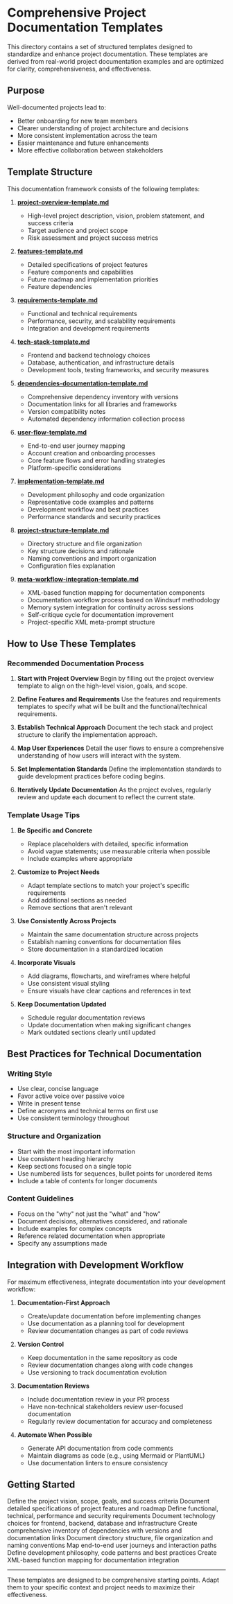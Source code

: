 # Comprehensive Project Documentation Templates

This directory contains a set of structured templates designed to standardize and enhance project documentation. These templates are derived from real-world project documentation examples and are optimized for clarity, comprehensiveness, and effectiveness.

## Purpose

Well-documented projects lead to:
- Better onboarding for new team members
- Clearer understanding of project architecture and decisions
- More consistent implementation across the team
- Easier maintenance and future enhancements
- More effective collaboration between stakeholders

## Template Structure

This documentation framework consists of the following templates:

1. **[project-overview-template.md](./project-overview-template.md)**
   - High-level project description, vision, problem statement, and success criteria
   - Target audience and project scope
   - Risk assessment and project success metrics

2. **[features-template.md](./features-template.md)**
   - Detailed specifications of project features
   - Feature components and capabilities
   - Future roadmap and implementation priorities
   - Feature dependencies

3. **[requirements-template.md](./requirements-template.md)**
   - Functional and technical requirements
   - Performance, security, and scalability requirements
   - Integration and development requirements

4. **[tech-stack-template.md](./tech-stack-template.md)**
   - Frontend and backend technology choices
   - Database, authentication, and infrastructure details
   - Development tools, testing frameworks, and security measures

5. **[dependencies-documentation-template.md](./dependencies-documentation-template.md)**
   - Comprehensive dependency inventory with versions
   - Documentation links for all libraries and frameworks
   - Version compatibility notes
   - Automated dependency information collection process

6. **[user-flow-template.md](./user-flow-template.md)**
   - End-to-end user journey mapping
   - Account creation and onboarding processes
   - Core feature flows and error handling strategies
   - Platform-specific considerations

7. **[implementation-template.md](./implementation-template.md)**
   - Development philosophy and code organization
   - Representative code examples and patterns
   - Development workflow and best practices
   - Performance standards and security practices

8. **[project-structure-template.md](./project-structure-template.md)**
   - Directory structure and file organization
   - Key structure decisions and rationale
   - Naming conventions and import organization
   - Configuration files explanation

9. **[meta-workflow-integration-template.md](./meta-workflow-integration-template.md)**
   - XML-based function mapping for documentation components
   - Documentation workflow process based on Windsurf methodology
   - Memory system integration for continuity across sessions
   - Self-critique cycle for documentation improvement
   - Project-specific XML meta-prompt structure

## How to Use These Templates

### Recommended Documentation Process

1. **Start with Project Overview**
   Begin by filling out the project overview template to align on the high-level vision, goals, and scope.

2. **Define Features and Requirements**
   Use the features and requirements templates to specify what will be built and the functional/technical requirements.

3. **Establish Technical Approach**
   Document the tech stack and project structure to clarify the implementation approach.

4. **Map User Experiences**
   Detail the user flows to ensure a comprehensive understanding of how users will interact with the system.

5. **Set Implementation Standards**
   Define the implementation standards to guide development practices before coding begins.

6. **Iteratively Update Documentation**
   As the project evolves, regularly review and update each document to reflect the current state.

### Template Usage Tips

1. **Be Specific and Concrete**
   - Replace placeholders with detailed, specific information
   - Avoid vague statements; use measurable criteria when possible
   - Include examples where appropriate

2. **Customize to Project Needs**
   - Adapt template sections to match your project's specific requirements
   - Add additional sections as needed
   - Remove sections that aren't relevant

3. **Use Consistently Across Projects**
   - Maintain the same documentation structure across projects
   - Establish naming conventions for documentation files
   - Store documentation in a standardized location

4. **Incorporate Visuals**
   - Add diagrams, flowcharts, and wireframes where helpful
   - Use consistent visual styling
   - Ensure visuals have clear captions and references in text

5. **Keep Documentation Updated**
   - Schedule regular documentation reviews
   - Update documentation when making significant changes
   - Mark outdated sections clearly until updated

## Best Practices for Technical Documentation

### Writing Style

- Use clear, concise language
- Favor active voice over passive voice
- Write in present tense
- Define acronyms and technical terms on first use
- Use consistent terminology throughout

### Structure and Organization

- Start with the most important information
- Use consistent heading hierarchy
- Keep sections focused on a single topic
- Use numbered lists for sequences, bullet points for unordered items
- Include a table of contents for longer documents

### Content Guidelines

- Focus on the "why" not just the "what" and "how"
- Document decisions, alternatives considered, and rationale
- Include examples for complex concepts
- Reference related documentation when appropriate
- Specify any assumptions made

## Integration with Development Workflow

For maximum effectiveness, integrate documentation into your development workflow:

1. **Documentation-First Approach**
   - Create/update documentation before implementing changes
   - Use documentation as a planning tool for development
   - Review documentation changes as part of code reviews

2. **Version Control**
   - Keep documentation in the same repository as code
   - Review documentation changes along with code changes
   - Use versioning to track documentation evolution

3. **Documentation Reviews**
   - Include documentation review in your PR process
   - Have non-technical stakeholders review user-focused documentation
   - Regularly review documentation for accuracy and completeness

4. **Automate When Possible**
   - Generate API documentation from code comments
   - Maintain diagrams as code (e.g., using Mermaid or PlantUML)
   - Use documentation linters to ensure consistency

## Getting Started

<!-- Documentation Workflow Functions -->
<DocumentationFunctions>
  <Function id="createProjectOverview">Define the project vision, scope, goals, and success criteria</Function>
  <Function id="createFeatureSpecs">Document detailed specifications of project features and roadmap</Function>
  <Function id="createRequirements">Define functional, technical, performance and security requirements</Function>
  <Function id="createTechStack">Document technology choices for frontend, backend, database and infrastructure</Function>
  <Function id="createDependencyDocs">Create comprehensive inventory of dependencies with versions and documentation links</Function>
  <Function id="createProjectStructure">Document directory structure, file organization and naming conventions</Function>
  <Function id="createUserFlows">Map end-to-end user journeys and interaction paths</Function>
  <Function id="createImplementationStandards">Define development philosophy, code patterns and best practices</Function>
  <Function id="createMetaWorkflowIntegration">Create XML-based function mapping for documentation integration</Function>
</DocumentationFunctions>

---

These templates are designed to be comprehensive starting points. Adapt them to your specific context and project needs to maximize their effectiveness.
